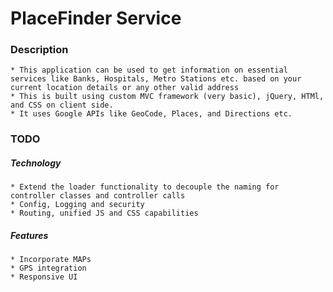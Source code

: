 # PlaceFinder Service

### Description

    * This application can be used to get information on essential services like Banks, Hospitals, Metro Stations etc. based on your current location details or any other valid address
    * This is built using custom MVC framework (very basic), jQuery, HTMl, and CSS on client side.
    * It uses Google APIs like GeoCode, Places, and Directions etc.

### TODO

##### Technology

    * Extend the loader functionality to decouple the naming for controller classes and controller calls
    * Config, Logging and security
    * Routing, unified JS and CSS capabilities

##### Features

    * Incorporate MAPs
    * GPS integration
    * Responsive UI